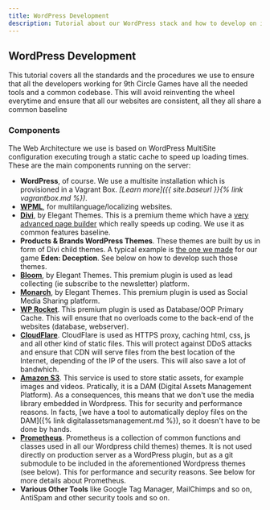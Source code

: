 ```yaml
---
title: WordPress Development
description: Tutorial about our WordPress stack and how to develop on it
---
```


## WordPress Development

This tutorial covers all the standards and the procedures we use to ensure that all the developers working for 9th Circle Games have all the needed tools and a common codebase. This will avoid reinventing the wheel everytime and ensure that all our websites are consistent, all they all share a common baseline

### Components

The Web Architecture we use is based on WordPress MultiSite configuration executing trough a static cache to speed up loading times. These are the main components running on the server:

* __WordPress__, of course. We use a multisite installation which is provisioned in a Vagrant Box. _[Learn more]({{ site.baseurl }}{% link vagrantbox.md %})_.
* __[WPML](https://wpml.org)__, for multilanguage/localizing websites.
* __[Divi](https://www.elegantthemes.com/gallery/divi)__, by Elegant Themes. This is a premium theme which have a [very advanced page builder](https://www.elegantthemes.com/plugins/divi-builder/) which really speeds up coding. We use it as common features baseline.
* __Products & Brands WordPress Themes__. These themes are built by us in form of Divi child themes. A typical example is [the one we made](https://github.com/9thcirclegames/eden-wp) for our game __Eden: Deception__. See below on how to develop such those themes.
* __[Bloom](https://www.elegantthemes.com/plugins/bloom/)__, by Elegant Themes. This premium plugin is used as lead collecting (ie subscribe to the newsletter) platform.
* __[Monarch](https://www.elegantthemes.com/plugins/monarch/)__, by Elegant Themes. This premium plugin is used as Social Media Sharing platform.
* __[WP Rocket](https://wp-rocket.me)__. This premium plugin is used as Database/OOP Primary Cache. This will ensure that no overloads come to the back-end of the websites (database, webserver).
* __[CloudFlare](https://www.cloudflare.com)__. CloudFlare is used as HTTPS proxy, caching html, css, js and all other kind of static files. This will protect against DDoS attacks and ensure that CDN will serve files from the best location of the Internet, depending of the IP of the users. This will also save a lot of bandwhich.
* __[Amazon S3](https://aws.amazon.com/it/s3/)__. This service is used to store static assets, for example images and videos. Pratically, it is a DAM (Digital Assets Management Platform). As a consequences, this means that we don't use the media library embedded in Wordpress. This for security and performance reasons. In facts, [we have a tool to automatically deploy files on the DAM]({% link digitalassetsmanagement.md %}), so it doesn't have to be done by hands.
* __[Prometheus](https://github.com/9thcirclegames/prometheus)__. Prometheus is a collection of common functions and classes used in all our Wordpress child themes) themes. It is not used directly on production server as a WordPress plugin, but as a git submodule to be included in the aforementioned Wordpress themes (see below). This for performance and security reasons. See below for more details about Prometheus.
* __Various Other Tools__ like Google Tag Manager, MailChimps and so on, AntiSpam and other security tools and so on.